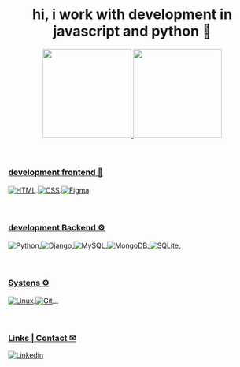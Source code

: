 <div align="center">
  <h1> hi, i work with development in javascript and python 🚀</h1>
</div>

<div align="center">
  <a href="https://github.com/fontesthiago">
  <img height="180em" src="https://github-readme-stats.vercel.app/api?username=thiagofontesnet&show_icons=true&theme=ocean_dark&include_all_commits=true&count_private=true"/>
  <img height="180em" src="https://github-readme-stats.vercel.app/api/top-langs/?username=thiagofontesnet&layout=compact&langs_count=7&theme=ocean_dark"/>
</div><br/><br/>

<div>
  <h3>development frontend 📲</h3>
  <img align="center" alt="HTML" src="https://img.shields.io/badge/HTML-239120?style=for-the-badge&logo=html5&logoColor=white">
  <img align="center" alt="CSS" src="https://img.shields.io/badge/CSS-239120?&style=for-the-badge&logo=css3&logoColor=white">
  <img align="center" alt="Figma" src="https://img.shields.io/badge/Figma-F24E1E?style=for-the-badge&logo=figma&logoColor=white">
</div><br/><br/>

<div>
  <h3>development Backend ⚙</h3>
  <img align="center" alt="Python" src="https://img.shields.io/badge/Python-14354C?style=for-the-badge&logo=python&logoColor=white">
  <img align="center" alt="Django" src="https://img.shields.io/badge/Django-092E20?style=for-the-badge&logo=django&logoColor=white">
  <img align="center" alt="MySQL" src="https://img.shields.io/badge/MySQL-00000F?style=for-the-badge&logo=mysql&logoColor=white">
  <img align="center" alt="MongoDB" src="https://img.shields.io/badge/MongoDB-4EA94B?style=for-the-badge&logo=mongodb&logoColor=white">
  <img align="center" alt="SQLite" src="https://img.shields.io/badge/SQLite-07405E?style=for-the-badge&logo=sqlite&logoColor=white">
  <img align="center" alt="" src="">
</div><br/><br/>
  
<div>
  <h3>Systens ⚙</h3>
  <img align="center" alt="Linux" src="https://img.shields.io/badge/Linux-FCC624?style=for-the-badge&logo=linux&logoColor=black">
  <img align="center" alt="Git" src="https://img.shields.io/badge/GitHub-100000?style=for-the-badge&logo=github&logoColor=white">
  <img align="center" alt="" src="">
  <img align="center" alt="" src="">
  <img align="center" alt="" src="">
</div><br/><br/>

### Links | Contact ✉
  <a target="_blank" href='https://www.linkedin.com/in/fontesthiago/' > <img align="center" alt="Linkedin" src="https://img.shields.io/badge/LinkedIn-0077B5?style=for-the-badge&logo=linkedin&logoColor=white"></a>




  <img align="center" alt="" src="">
